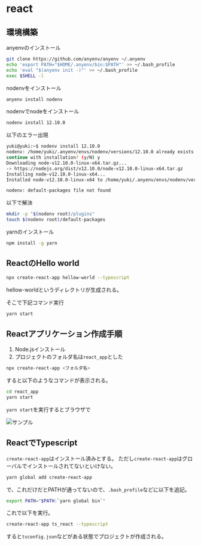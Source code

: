 # react

## 環境構築

anyenvのインストール

```bash
git clone https://github.com/anyenv/anyenv ~/.anyenv
echo 'export PATH="$HOME/.anyenv/bin:$PATH"' >> ~/.bash_profile
echo 'eval "$(anyenv init -)"' >> ~/.bash_profile
exec $SHELL -l
```

nodenvをインストール

```bash
anyenv install nodenv
```

nodenvでnodeをインストール

```bash
nodenv install 12.10.0
```

以下のエラー出現
```bash
yuki@yuki:~$ nodenv install 12.10.0
nodenv: /home/yuki/.anyenv/envs/nodenv/versions/12.10.0 already exists
continue with installation? (y/N) y
Downloading node-v12.10.0-linux-x64.tar.gz...
-> https://nodejs.org/dist/v12.10.0/node-v12.10.0-linux-x64.tar.gz
Installing node-v12.10.0-linux-x64...
Installed node-v12.10.0-linux-x64 to /home/yuki/.anyenv/envs/nodenv/versions/12.10.0

nodenv: default-packages file not found
```

以下で解決

```bash
mkdir -p "$(nodenv root)/plugins"
touch $(nodenv root)/default-packages
```

yarnのインストール

```bash
npm install -g yarn
```

## ReactのHello world

```bash
npx create-react-app hellow-world --typescript
```

hellow-worldというディレクトリが生成される。

そこで下記コマンド実行

```bash
yarn start
```

## Reactアプリケーション作成手順

1. Node.jsインストール
2. プロジェクトのフォルダ名は`react_app`とした
```bash
npx create-react-app <フォルダ名>
```

すると以下のようなコマンドが表示される。

```bash
cd react_app
yarn start
```

`yarn start`を実行するとブラウザで

<img src="../img/readme/yarn_start.png" title="サンプル">

## ReactでTypescript

`create-react-app`はインストール済みとする。
ただし`create-react-app`はグローバルでインストールされてないといけない。

```bash
yarn global add create-react-app
```

で、これだけだとPATHが通ってないので、`.bash_profile`などに以下を追記。

```bash
export PATH="$PATH:`yarn global bin`"
```

これで以下を実行。

```bash
create-react-app ts_react --typescript
```

すると`tsconfig.json`などがある状態でプロジェクトが作成される。